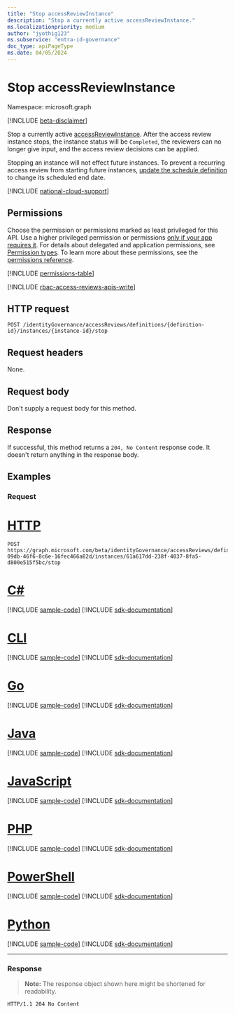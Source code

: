 ```yaml
---
title: "Stop accessReviewInstance"
description: "Stop a currently active accessReviewInstance."
ms.localizationpriority: medium
author: "jyothig123"
ms.subservice: "entra-id-governance"
doc_type: apiPageType
ms.date: 04/05/2024
---
```


# Stop accessReviewInstance

Namespace: microsoft.graph

[!INCLUDE [beta-disclaimer](../../includes/beta-disclaimer.md)]

Stop a currently active [accessReviewInstance](../resources/accessreviewinstance.md). After the access review instance stops, the instance status will be `Completed`, the reviewers can no longer give input, and the access review decisions can be applied.

Stopping an instance will not effect future instances. To prevent a recurring access review from starting future instances, [update the schedule definition](accessreviewscheduledefinition-update.md) to change its scheduled end date.

[!INCLUDE [national-cloud-support](../../includes/all-clouds.md)]

## Permissions
Choose the permission or permissions marked as least privileged for this API. Use a higher privileged permission or permissions [only if your app requires it](/graph/permissions-overview#best-practices-for-using-microsoft-graph-permissions). For details about delegated and application permissions, see [Permission types](/graph/permissions-overview#permission-types). To learn more about these permissions, see the [permissions reference](/graph/permissions-reference).

<!-- { "blockType": "permissions", "name": "accessreviewinstance_stop" } -->
[!INCLUDE [permissions-table](../includes/permissions/accessreviewinstance-stop-permissions.md)]

[!INCLUDE [rbac-access-reviews-apis-write](../includes/rbac-for-apis/rbac-access-reviews-apis-write.md)]

## HTTP request
<!-- { "blockType": "ignored" } -->
```http
POST /identityGovernance/accessReviews/definitions/{definition-id}/instances/{instance-id}/stop
```

## Request headers
None.

## Request body
Don't supply a request body for this method.

## Response
If successful, this method returns a `204, No Content` response code. It doesn't return anything in the response body.

## Examples
### Request


# [HTTP](#tab/http)
<!-- {
  "blockType": "request",
  "name": "stop_accessReviewInstance"
}-->
```http
POST https://graph.microsoft.com/beta/identityGovernance/accessReviews/definitions/2b83cc42-09db-46f6-8c6e-16fec466a82d/instances/61a617dd-238f-4037-8fa5-d800e515f5bc/stop
```

# [C#](#tab/csharp)
[!INCLUDE [sample-code](../includes/snippets/csharp/stop-accessreviewinstance-csharp-snippets.md)]
[!INCLUDE [sdk-documentation](../includes/snippets/snippets-sdk-documentation-link.md)]

# [CLI](#tab/cli)
[!INCLUDE [sample-code](../includes/snippets/cli/stop-accessreviewinstance-cli-snippets.md)]
[!INCLUDE [sdk-documentation](../includes/snippets/snippets-sdk-documentation-link.md)]

# [Go](#tab/go)
[!INCLUDE [sample-code](../includes/snippets/go/stop-accessreviewinstance-go-snippets.md)]
[!INCLUDE [sdk-documentation](../includes/snippets/snippets-sdk-documentation-link.md)]

# [Java](#tab/java)
[!INCLUDE [sample-code](../includes/snippets/java/stop-accessreviewinstance-java-snippets.md)]
[!INCLUDE [sdk-documentation](../includes/snippets/snippets-sdk-documentation-link.md)]

# [JavaScript](#tab/javascript)
[!INCLUDE [sample-code](../includes/snippets/javascript/stop-accessreviewinstance-javascript-snippets.md)]
[!INCLUDE [sdk-documentation](../includes/snippets/snippets-sdk-documentation-link.md)]

# [PHP](#tab/php)
[!INCLUDE [sample-code](../includes/snippets/php/stop-accessreviewinstance-php-snippets.md)]
[!INCLUDE [sdk-documentation](../includes/snippets/snippets-sdk-documentation-link.md)]

# [PowerShell](#tab/powershell)
[!INCLUDE [sample-code](../includes/snippets/powershell/stop-accessreviewinstance-powershell-snippets.md)]
[!INCLUDE [sdk-documentation](../includes/snippets/snippets-sdk-documentation-link.md)]

# [Python](#tab/python)
[!INCLUDE [sample-code](../includes/snippets/python/stop-accessreviewinstance-python-snippets.md)]
[!INCLUDE [sdk-documentation](../includes/snippets/snippets-sdk-documentation-link.md)]

---

### Response
>**Note:** The response object shown here might be shortened for readability.
<!-- {
  "blockType": "response",
  "truncated": false
} -->
```http
HTTP/1.1 204 No Content
```

<!--
{
  "type": "#page.annotation",
  "description": "Stop accessReviewInstance",
  "keywords": "",
  "section": "documentation",
  "tocPath": "",
  "suppressions": [
  ]
}
-->
